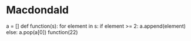 # Macdondald
a = []
def function(s):
    for element in s:
        if element >= 2:
            a.append(element)
        else:
            a.pop(a[0])
function(22)
